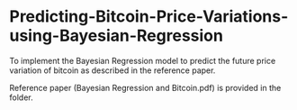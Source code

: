 # Predicting-Bitcoin-Price-Variations-using-Bayesian-Regression

To implement the Bayesian Regression model to predict the future price variation of bitcoin as described in the reference paper.

Reference paper (Bayesian Regression and Bitcoin.pdf) is provided in the folder.
